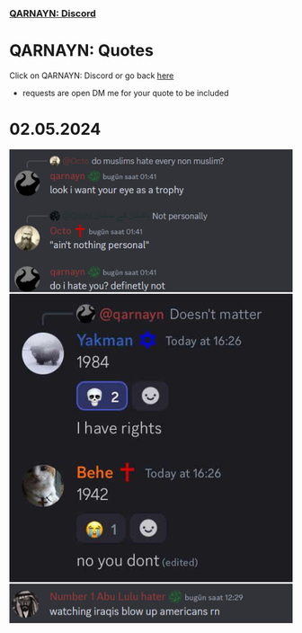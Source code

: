 <link rel="icon" href="https://demerci.github.io/qarnayn/favicon.ico">

### [QARNAYN: Discord](https://demerci.github.io/qarnayn/DISCORD.html)

# QARNAYN: Quotes
Click on QARNAYN: Discord or go back [here](https://demerci.github.io/qarnayn/DISCORD.html)
- requests are open DM me for your quote to be included

# 02.05.2024
![Quote1](quote1.png)
![Quote2](quotes2.jpg)
![Quote3](quote3.png)